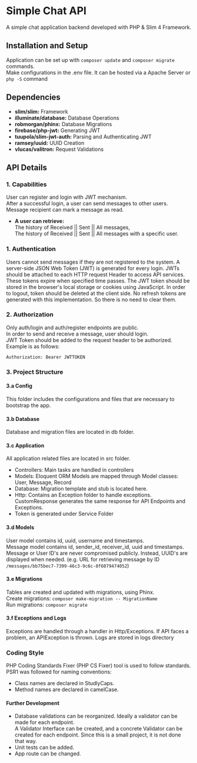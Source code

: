 # Simple Chat API
A simple chat application backend developed with PHP & Slim 4 Framework.

## Installation and Setup
Application can be set up with `composer update` and `composer migrate` commands.  
Make configurations in the .env file.
It can be hosted via a Apache Server or `php -S` command

## Dependencies
* **slim/slim:** Framework
* **illuminate/database:**  Database Operations
* **robmorgan/phinx:** Database Migrations
* **firebase/php-jwt:** Generating JWT
* **tuupola/slim-jwt-auth:** Parsing and Authenticating JWT
* **ramsey/uuid:** UUID Creation
* **vlucas/valitron:** Request Validations
  
## API Details

### 1. Capabilities
User can register and login with JWT mechanism.  
After a successful login, a user can send messages to other users.  
Message recipient can mark a message as read.
* **A user can retrieve:**  
  The history of Received || Sent || All messages,  
  The history of Received || Sent || All messages with a specific user.

### 1. Authentication
Users cannot send messages if they are not registered to the system.
A server-side JSON Web Token (JWT) is generated for every login.
JWTs should be attached to each HTTP request Header to access API services.
These tokens expire when specified time passes.
The JWT token should be stored in the browser's local storage or cookies using JavaScript.
In order to logout, token should be deleted at the client side.
No refresh tokens are generated with this implementation. So there is no need to clear them.

### 2. Authorization
Only auth/login and auth/register endpoints are public.  
In order to send and receive a message, user should login.  
JWT Token should be added to the request header to be authorized. Example is as follows:
```
Authorization: Bearer JWTTOKEN
```

### 3. Project Structure

#### 3.a Config
This folder includes the configurations and files that are necessary to bootstrap the app.

#### 3.b Database
Database and migration files are located in db folder.

#### 3.c Application
All application related files are located in src folder.
* Controllers: Main tasks are handled in controllers
* Models: Eloquent ORM Models are mapped through Model classes: User, Message, Record
* Database: Migration template and stub is located here.
* Http: Contains an Exception folder to handle exceptions.  
  CustomResponse generates the same response for API Endpoints and Exceptions.
* Token is generated under Service Folder  

#### 3.d Models
User model contains id, uuid, username and timestamps.  
Message model contains id, sender_id, receiver_id, uuid and timestamps.  
Message or User ID's are never compromised publicly. Instead, UUID's are displayed when needed.
(e.g. URL for retrieving message by ID `/messages/bb75bec7-7399-46c3-9c6c-0f6079474052`)

#### 3.e Migrations
Tables are created and updated with migrations, using Phinx.  
Create migrations: `composer make-migration -- MigrationName`  
Run migrations: `composer migrate`

#### 3.f Exceptions and Logs
Exceptions are handled through a handler in Http/Exceptions. If API faces a problem, an APIException is thrown.
Logs are stored in logs directory

### Coding Style
PHP Coding Standards Fixer (PHP CS Fixer) tool is used to follow standards.  
PSR1 was followed for naming conventions:
* Class names are declared in StudlyCaps.
* Method names are  declared in camelCase.

#### Further Development
* Database validations can be reorganized. Ideally a validator can be made for each endpoint.   
  A Validator Interface can be created, and a concrete Validator can be created for each endpoint.
  Since this is a small project, it is not done that way.
* Unit tests can be added.
* App route can be changed.
